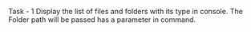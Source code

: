 Task - 1
Display the list of files and folders with its type in console. The Folder path will be passed has a parameter in command.

